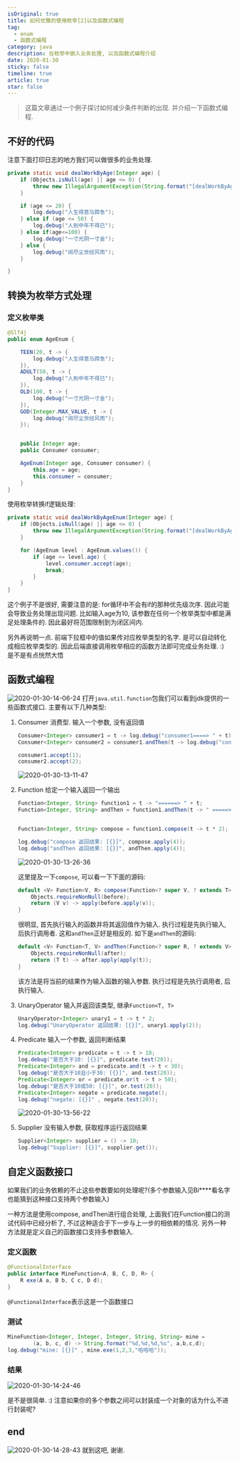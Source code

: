 ```yaml
---
isOriginal: true
title: 如何优雅的使用枚举[2]以及函数式编程
tag:
  - enum
  - 函数式编程
category: java
description: 在枚举中嵌入业务处理, 以及函数式编程介绍
date: 2020-01-30
sticky: false
timeline: true
article: true
star: false
---
```


> 这篇文章通过一个例子探讨如何减少条件判断的出现. 并介绍一下函数式编程.

## 不好的代码

注意下面打印日志的地方我们可以做很多的业务处理.

```java
private static void dealWorkByAge(Integer age) {
    if (Objects.isNull(age) || age <= 0) {
        throw new IllegalArgumentException(String.format("[dealWorkByAge]年龄不能为空或小于等于0, age: [%s]", age));
    }

    if (age <= 20) {
        log.debug("人生得意马蹄急");
    } else if (age <= 50) {
        log.debug("人到中年不得已");
    } else if(age<=100) {
        log.debug("一寸光阴一寸金");
    } else {
        log.debug("阅尽尘世经风雨");
    }

}
```

## 转换为枚举方式处理

### 定义枚举类

```java
@Slf4j
public enum AgeEnum {

    TEEN(20, t -> {
        log.debug("人生得意马蹄急");
    }),
    ADULT(50, t -> {
        log.debug("人到中年不得已");
    }),
    OLD(100, t -> {
        log.debug("一寸光阴一寸金");
    }),
    GOD(Integer.MAX_VALUE, t -> {
        log.debug("阅尽尘世经风雨");
    });


    public Integer age;
    public Consumer consumer;

    AgeEnum(Integer age, Consumer consumer) {
        this.age = age;
        this.consumer = consumer;
    }
}
```

使用枚举转换if逻辑处理:

```java
private static void dealWorkByAgeEnum(Integer age) {
    if (Objects.isNull(age) || age <= 0) {
        throw new IllegalArgumentException(String.format("[dealWorkByAge]年龄不能为空或小于等于0, age: [%s]", age));
    }

    for (AgeEnum level : AgeEnum.values()) {
        if (age <= level.age) {
            level.consumer.accept(age);
            break;
        }
    }
}
```

这个例子不是很好, 需要注意的是: for循环中不会有if的那种优先级次序. 因此可能会导致业务处理出现问题. 比如输入age为10, 该参数在任何一个枚举类型中都是满足处理条件的. 因此最好将范围限制到为闭区间内.

另外再说明一点. 前端下拉框中的值如果传对应枚举类型的名字. 是可以自动转化成相应枚举类型的. 因此后端直接调用枚举相应的函数方法即可完成业务处理. :) 是不是有点恍然大悟

## 函数式编程

![2020-01-30-14-06-24](https://tech.nikolazhang.top/2020-01-30-14-06-24.png)
打开`java.util.function`包我们可以看到jdk提供的一些函数式接口. 主要有以下几种类型:

1. Consumer 消费型. 输入一个参数, 没有返回值

    ```java
    Consumer<Integer> consumer1 = t -> log.debug("consumer1====> " + t);
    Consumer<Integer> consumer2 = consumer1.andThen(t -> log.debug("consumer2====> " + t));

    consumer1.accept(1);
    consumer2.accept(2);

    ```

    ![2020-01-30-13-11-47](https://tech.nikolazhang.top/2020-01-30-13-11-47.png)

2. Function 给定一个输入返回一个输出

    ```java
    Function<Integer, String> function1 = t -> "======> " + t;
    Function<Integer, String> andThen = function1.andThen(t -> " =====> andThen: " + t);


    Function<Integer, String> compose = function1.compose(t -> t * 2);

    log.debug("compose 返回结果: [{}]", compose.apply(4));
    log.debug("andThen 返回结果: [{}]", andThen.apply(4));

    ```

    ![2020-01-30-13-26-36](https://tech.nikolazhang.top/2020-01-30-13-26-36.png)

    这里提及一下`compose`, 可以看一下下面的源码:

    ```java
    default <V> Function<V, R> compose(Function<? super V, ? extends T> before) {
        Objects.requireNonNull(before);
        return (V v) -> apply(before.apply(v));
    }
    ```

    很明显, 首先执行输入的函数并将其返回值作为输入. 执行过程是先执行输入, 后执行调用者.
    这和`andThen`正好是相反的. 如下是`andThen`的源码:

    ```java
    default <V> Function<T, V> andThen(Function<? super R, ? extends V> after) {
        Objects.requireNonNull(after);
        return (T t) -> after.apply(apply(t));
    }
    ```

    该方法是将当前的结果作为输入函数的输入参数. 执行过程是先执行调用者, 后执行输入.

3. UnaryOperator 输入并返回该类型, 继承`Function<T, T>`

    ```java
    UnaryOperator<Integer> unary1 = t -> t * 2;
    log.debug("UnaryOperator 返回结果: [{}]", unary1.apply(2));
    ```

4. Predicate 输入一个参数, 返回判断结果

    ```java
    Predicate<Integer> predicate = t -> t > 10;
    log.debug("是否大于10: [{}]", predicate.test(20));
    Predicate<Integer> and = predicate.and(t -> t < 30);
    log.debug("是否大于10且小于30: [{}]", and.test(20));
    Predicate<Integer> or = predicate.or(t -> t > 50);
    log.debug("是否大于10或50: [{}]", or.test(20));
    Predicate<Integer> negate = predicate.negate();
    log.debug("negate: [{}]" , negate.test(20));
    ```

    ![2020-01-30-13-56-22](https://tech.nikolazhang.top/2020-01-30-13-56-22.png)

5. Supplier 没有输入参数, 获取程序运行返回结果

    ```java
    Supplier<Integer> supplier = () -> 10;
    log.debug("Supplier: [{}]", supplier.get());
    ```

## 自定义函数接口

如果我们的业务依赖的不止这些参数要如何处理呢?(多个参数输入见Bi****看名字也能猜到这种接口支持两个参数输入)

一种方法是使用compose, andThen进行组合处理, 上面我们在Function接口的测试代码中已经分析了, 不过这种适合于下一步与上一步的相依赖的情况. 另外一种方法就是定义自己的函数接口支持多参数输入.

### 定义函数

```java
@FunctionalInterface
public interface MineFunction<A, B, C, D, R> {
    R exe(A a, B b, C c, D d);
}
```

`@FunctionalInterface`表示这是一个函数接口

### 测试

```java
MineFunction<Integer, Integer, Integer, String, String> mine =
        (a, b, c, d) -> String.format("%d,%d,%d,%s", a,b,c,d);
log.debug("mine: [{}]" , mine.exe(1,2,3,"哈哈哈"));
```

### 结果

![2020-01-30-14-24-46](https://tech.nikolazhang.top/2020-01-30-14-24-46.png)

是不是很简单. :)
注意如果你的多个参数之间可以封装成一个对象的话为什么不进行封装呢?

## end

![2020-01-30-14-28-43](https://tech.nikolazhang.top/2020-01-30-14-28-43.png)
就到这吧, 谢谢.
